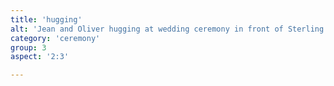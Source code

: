 ```yaml
---
title: 'hugging'
alt: 'Jean and Oliver hugging at wedding ceremony in front of Sterling Pond'
category: 'ceremony'
group: 3
aspect: '2:3'

---
```

